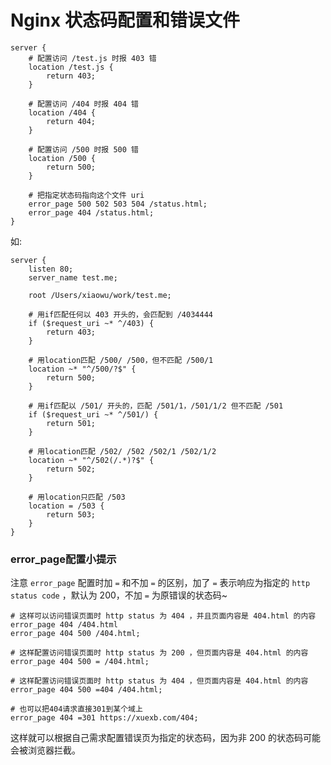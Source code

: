 # Nginx 状态码配置和错误文件


```nginx
server {
    # 配置访问 /test.js 时报 403 错
    location /test.js {
        return 403;
    }

    # 配置访问 /404 时报 404 错
    location /404 {
        return 404;
    }

    # 配置访问 /500 时报 500 错
    location /500 {
        return 500;
    }

    # 把指定状态码指向这个文件 uri
    error_page 500 502 503 504 /status.html;
    error_page 404 /status.html;
}
```

如:

```nginx
server {
    listen 80;
    server_name test.me;

    root /Users/xiaowu/work/test.me;

    # 用if匹配任何以 403 开头的，会匹配到 /4034444
    if ($request_uri ~* ^/403) {
        return 403;
    }

    # 用location匹配 /500/ /500，但不匹配 /500/1
    location ~* "^/500/?$" {
        return 500;
    }

    # 用if匹配以 /501/ 开头的，匹配 /501/1，/501/1/2 但不匹配 /501
    if ($request_uri ~* ^/501/) {
        return 501;
    }

    # 用location匹配 /502/ /502 /502/1 /502/1/2
    location ~* "^/502(/.*)?$" {
        return 502;
    }

    # 用location只匹配 /503
    location = /503 {
        return 503;
    }
}
```

### error_page配置小提示

注意 `error_page` 配置时加 `=` 和不加 `=` 的区别，加了 `=` 表示响应为指定的 `http status code` ，默认为 200，不加 `=` 为原错误的状态码~

```nginx
# 这样可以访问错误页面时 http status 为 404 ，并且页面内容是 404.html 的内容
error_page 404 /404.html
error_page 404 500 /404.html;

# 这样配置访问错误页面时 http status 为 200 ，但页面内容是 404.html 的内容
error_page 404 500 = /404.html;

# 这样配置访问错误页面时 http status 为 404 ，但页面内容是 404.html 的内容
error_page 404 500 =404 /404.html;

# 也可以把404请求直接301到某个域上
error_page 404 =301 https://xuexb.com/404;
```

这样就可以根据自己需求配置错误页为指定的状态码，因为非 200 的状态码可能会被浏览器拦截。
